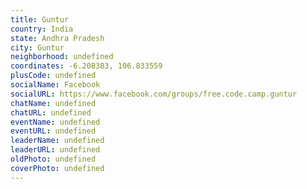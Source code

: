 ```yaml
---
title: Guntur
country: India
state: Andhra Pradesh
city: Guntur
neighborhood: undefined
coordinates: -6.208383, 106.833559
plusCode: undefined
socialName: Facebook
socialURL: https://www.facebook.com/groups/free.code.camp.guntur
chatName: undefined
chatURL: undefined
eventName: undefined
eventURL: undefined
leaderName: undefined
leaderURL: undefined
oldPhoto: undefined
coverPhoto: undefined
---
```

